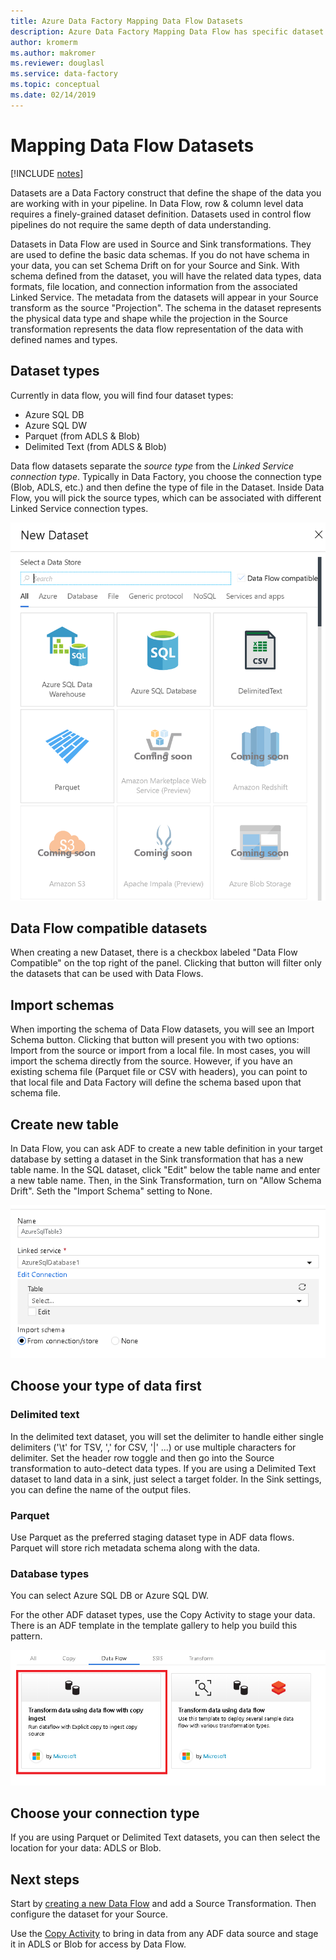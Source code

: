 ```yaml
---
title: Azure Data Factory Mapping Data Flow Datasets
description: Azure Data Factory Mapping Data Flow has specific dataset compatibility
author: kromerm
ms.author: makromer
ms.reviewer: douglasl
ms.service: data-factory
ms.topic: conceptual
ms.date: 02/14/2019
---
```


# Mapping Data Flow Datasets

[!INCLUDE [notes](../../includes/data-factory-data-flow-preview.md)]

Datasets are a Data Factory construct that define the shape of the data you are working with in your pipeline. In Data Flow, row & column level data requires a finely-grained dataset definition. Datasets used in control flow pipelines do not require the same depth of data understanding.

Datasets in Data Flow are used in Source and Sink transformations. They are used to define the basic data schemas. If you do not have schema in your data, you can set Schema Drift on for your Source and Sink. With schema defined from the dataset, you will have the related data types, data formats, file location, and connection information from the associated Linked Service. The metadata from the datasets will appear in your Source transform as the source "Projection". The schema in the dataset represents the physical data type and shape while the projection in the Source transformation represents the data flow representation of the data with defined names and types.

## Dataset types

Currently in data flow, you will find four dataset types:

* Azure SQL DB
* Azure SQL DW
* Parquet (from ADLS & Blob)
* Delimited Text (from ADLS & Blob)

Data flow datasets separate the *source type* from the *Linked Service connection type*. Typically in Data Factory, you choose the connection type (Blob, ADLS, etc.) and then define the type of file in the Dataset. Inside Data Flow, you will pick the source types, which can be associated with different Linked Service connection types.

![Source Transformation options](media/data-flow/dataset1.png "sources")

## Data Flow compatible datasets

When creating a new Dataset, there is a checkbox labeled "Data Flow Compatible" on the top right of the panel. Clicking that button will filter only the datasets that can be used with Data Flows. 

## Import schemas

When importing the schema of Data Flow datasets, you will see an Import Schema button. Clicking that button will present you with two options: Import from the source or import from a local file. In most cases, you will import the schema directly from the source. However, if you have an existing schema file (Parquet file or CSV with headers), you can point to that local file and Data Factory will define the schema based upon that schema file.

## Create new table

In Data Flow, you can ask ADF to create a new table definition in your target database by setting a dataset in the Sink transformation that has a new table name. In the SQL dataset, click "Edit" below the table name and enter a new table name. Then, in the Sink Transformation, turn on "Allow Schema Drift". Seth the "Import Schema" setting to None.

![Source Transformation schema](media/data-flow/dataset2.png "SQL Schema")

## Choose your type of data first

### Delimited text

In the delimited text dataset, you will set the delimiter to handle either single delimiters ('\t' for TSV, ',' for CSV, '|' ...) or use multiple characters for delimiter. Set the header row toggle and then go into the Source transformation to auto-detect data types. If you are using a Delimited Text dataset to land data in a sink, just select a target folder. In the Sink settings, you can define the name of the output files.

### Parquet

Use Parquet as the preferred staging dataset type in ADF data flows. Parquet will store rich metadata schema along with the data.

### Database types

You can select Azure SQL DB or Azure SQL DW.

For the other ADF dataset types, use the Copy Activity to stage your data. There is an ADF template in the template gallery to help you build this pattern.

![copy staging](media/data-flow/templatedf.png "copy staging")

## Choose your connection type

If you are using Parquet or Delimited Text datasets, you can then select the location for your data: ADLS or Blob.

## Next steps

Start by [creating a new Data Flow](data-flow-create.md) and add a Source Transformation. Then configure the dataset for your Source.

Use the [Copy Activity](copy-activity-overview.md) to bring in data from any ADF data source and stage it in ADLS or Blob for access by Data Flow.


